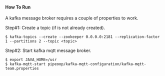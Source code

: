#### How To Run

A kafka message broker requires a couple of properties to work.

Step#1: Create a topic (if is not already created).

```
$ kafka-topics --create --zookeeper 0.0.0.0:2181 --replication-factor 1 --partitions 2 --topic <topic>
```

Step#2: Start kafka mqtt message broker. 

```
$ export JAVA_HOME=/usr
$ kafka-mqtt-start pipeoop/kafka-mqtt-configuration/kafka-mqtt-team.properties
```
